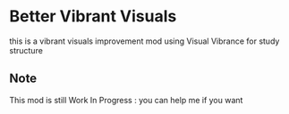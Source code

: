 # Better Vibrant Visuals
this is a vibrant visuals improvement mod using Visual Vibrance for study structure
## Note
This mod is still Work In Progress : you can help me if you want
